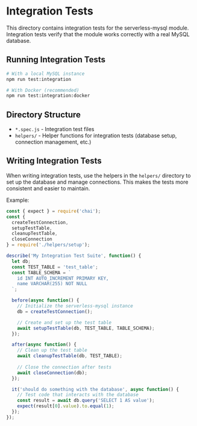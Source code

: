 # Integration Tests

This directory contains integration tests for the serverless-mysql module. Integration tests verify that the module works correctly with a real MySQL database.

## Running Integration Tests

```bash
# With a local MySQL instance
npm run test:integration

# With Docker (recommended)
npm run test:integration:docker
```

## Directory Structure

- `*.spec.js` - Integration test files
- `helpers/` - Helper functions for integration tests (database setup, connection management, etc.)

## Writing Integration Tests

When writing integration tests, use the helpers in the `helpers/` directory to set up the database and manage connections. This makes the tests more consistent and easier to maintain.

Example:

```javascript
const { expect } = require('chai');
const { 
  createTestConnection, 
  setupTestTable,
  cleanupTestTable,
  closeConnection 
} = require('./helpers/setup');

describe('My Integration Test Suite', function() {
  let db;
  const TEST_TABLE = 'test_table';
  const TABLE_SCHEMA = `
    id INT AUTO_INCREMENT PRIMARY KEY,
    name VARCHAR(255) NOT NULL
  `;

  before(async function() {
    // Initialize the serverless-mysql instance
    db = createTestConnection();

    // Create and set up the test table
    await setupTestTable(db, TEST_TABLE, TABLE_SCHEMA);
  });

  after(async function() {
    // Clean up the test table
    await cleanupTestTable(db, TEST_TABLE);
    
    // Close the connection after tests
    await closeConnection(db);
  });

  it('should do something with the database', async function() {
    // Test code that interacts with the database
    const result = await db.query('SELECT 1 AS value');
    expect(result[0].value).to.equal(1);
  });
}); 